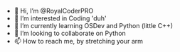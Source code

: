 - 👋 Hi, I’m @RoyalCoderPRO
- 👀 I’m interested in Coding 'duh' 
- 🌱 I’m currently learning OSDev and Python (little C++) 
- 💞️ I’m looking to collaborate on Python
- 📫 How to reach me, by stretching your arm

<!---
RoyalCoderPRO/RoyalCoderPRO is a ✨ special ✨ repository because its `README.md` (this file) appears on your GitHub profile.
You can click the Preview link to take a look at your changes.
--->
